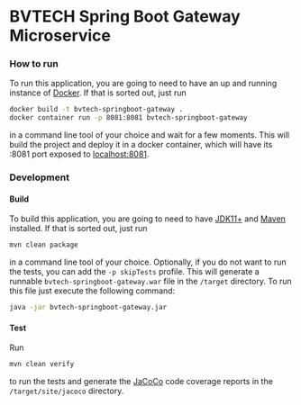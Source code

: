 # BVTECH Spring Boot Gateway Microservice
### How to run
To run this application, you are going to need to have an up and running instance of [Docker](https://www.docker.com/products/docker-desktop).
If that is sorted out, just run
```bash
docker build -t bvtech-springboot-gateway .
docker container run -p 8081:8081 bvtech-springboot-gateway
```
in a command line tool of your choice and wait for a few moments. This will build the project and deploy it in a docker container, which will have its :8081 port exposed to [localhost:8081](http://localhost:8081/).
### Development
#### Build
To build this application, you are going to need to have [JDK11+](https://www.oracle.com/java/technologies/javase-jdk11-downloads.html) and [Maven](https://maven.apache.org/download.cgi) installed.
If that is sorted out, just run
```bash
mvn clean package
```
in a command line tool of your choice. Optionally, if you do not want to run the tests, you can add the `-p skipTests` profile. This will generate a runnable `bvtech-springboot-gateway.war` file in the `/target` directory. To run this file just execute the following command:
```bash
java -jar bvtech-springboot-gateway.jar
```
#### Test
Run
```bash
mvn clean verify
```
to run the tests and generate the [JaCoCo](https://www.eclemma.org/jacoco/) code coverage reports in the `/target/site/jacoco` directory.
